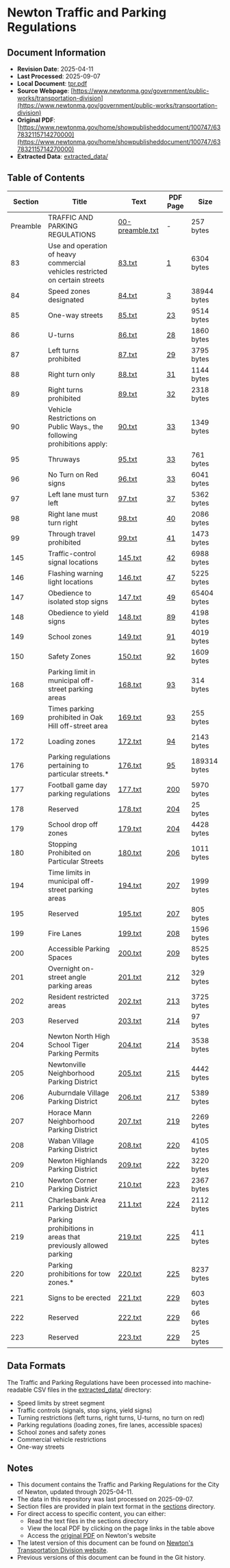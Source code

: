 # Newton Traffic and Parking Regulations

## Document Information

- **Revision Date**: 2025-04-11
- **Last Processed**: 2025-09-07
- **Local Document**: [tpr.pdf](tpr.pdf)
- **Source Webpage**: [https://www.newtonma.gov/government/public-works/transportation-division](https://www.newtonma.gov/government/public-works/transportation-division)
- **Original PDF**: [https://www.newtonma.gov/home/showpublisheddocument/100747/637832115714270000](https://www.newtonma.gov/home/showpublisheddocument/100747/637832115714270000)
- **Extracted Data**: [extracted_data/](extracted_data/)

## Table of Contents

| Section | Title | Text | PDF Page | Size |
|---------|-------|------|----------|------|
| Preamble | TRAFFIC AND PARKING REGULATIONS | [00-preamble.txt](sections/00-preamble.txt) | - | 257 bytes |
| 83 | Use and operation of heavy commercial vehicles restricted on certain streets | [83.txt](sections/83.txt) | [1](https://www.newtonma.gov/home/showpublisheddocument/100747/637832115714270000#page=1) | 6304 bytes |
| 84 | Speed zones designated | [84.txt](sections/84.txt) | [3](https://www.newtonma.gov/home/showpublisheddocument/100747/637832115714270000#page=3) | 38944 bytes |
| 85 | One-way streets | [85.txt](sections/85.txt) | [23](https://www.newtonma.gov/home/showpublisheddocument/100747/637832115714270000#page=23) | 9514 bytes |
| 86 | U-turns | [86.txt](sections/86.txt) | [28](https://www.newtonma.gov/home/showpublisheddocument/100747/637832115714270000#page=28) | 1860 bytes |
| 87 | Left turns prohibited | [87.txt](sections/87.txt) | [29](https://www.newtonma.gov/home/showpublisheddocument/100747/637832115714270000#page=29) | 3795 bytes |
| 88 | Right turn only | [88.txt](sections/88.txt) | [31](https://www.newtonma.gov/home/showpublisheddocument/100747/637832115714270000#page=31) | 1144 bytes |
| 89 | Right turns prohibited | [89.txt](sections/89.txt) | [32](https://www.newtonma.gov/home/showpublisheddocument/100747/637832115714270000#page=32) | 2318 bytes |
| 90 | Vehicle Restrictions on Public Ways., the following prohibitions apply: | [90.txt](sections/90.txt) | [33](https://www.newtonma.gov/home/showpublisheddocument/100747/637832115714270000#page=33) | 1349 bytes |
| 95 | Thruways | [95.txt](sections/95.txt) | [33](https://www.newtonma.gov/home/showpublisheddocument/100747/637832115714270000#page=33) | 761 bytes |
| 96 | No Turn on Red signs | [96.txt](sections/96.txt) | [33](https://www.newtonma.gov/home/showpublisheddocument/100747/637832115714270000#page=33) | 6041 bytes |
| 97 | Left lane must turn left | [97.txt](sections/97.txt) | [37](https://www.newtonma.gov/home/showpublisheddocument/100747/637832115714270000#page=37) | 5362 bytes |
| 98 | Right lane must turn right | [98.txt](sections/98.txt) | [40](https://www.newtonma.gov/home/showpublisheddocument/100747/637832115714270000#page=40) | 2086 bytes |
| 99 | Through travel prohibited | [99.txt](sections/99.txt) | [41](https://www.newtonma.gov/home/showpublisheddocument/100747/637832115714270000#page=41) | 1473 bytes |
| 145 | Traffic-control signal locations | [145.txt](sections/145.txt) | [42](https://www.newtonma.gov/home/showpublisheddocument/100747/637832115714270000#page=42) | 6988 bytes |
| 146 | Flashing warning light locations | [146.txt](sections/146.txt) | [47](https://www.newtonma.gov/home/showpublisheddocument/100747/637832115714270000#page=47) | 5225 bytes |
| 147 | Obedience to isolated stop signs | [147.txt](sections/147.txt) | [49](https://www.newtonma.gov/home/showpublisheddocument/100747/637832115714270000#page=49) | 65404 bytes |
| 148 | Obedience to yield signs | [148.txt](sections/148.txt) | [89](https://www.newtonma.gov/home/showpublisheddocument/100747/637832115714270000#page=89) | 4198 bytes |
| 149 | School zones | [149.txt](sections/149.txt) | [91](https://www.newtonma.gov/home/showpublisheddocument/100747/637832115714270000#page=91) | 4019 bytes |
| 150 | Safety Zones | [150.txt](sections/150.txt) | [92](https://www.newtonma.gov/home/showpublisheddocument/100747/637832115714270000#page=92) | 1609 bytes |
| 168 | Parking limit in municipal off-street parking areas | [168.txt](sections/168.txt) | [93](https://www.newtonma.gov/home/showpublisheddocument/100747/637832115714270000#page=93) | 314 bytes |
| 169 | Times parking prohibited in Oak Hill off-street area | [169.txt](sections/169.txt) | [93](https://www.newtonma.gov/home/showpublisheddocument/100747/637832115714270000#page=93) | 255 bytes |
| 172 | Loading zones | [172.txt](sections/172.txt) | [94](https://www.newtonma.gov/home/showpublisheddocument/100747/637832115714270000#page=94) | 2143 bytes |
| 176 | Parking regulations pertaining to particular streets.* | [176.txt](sections/176.txt) | [95](https://www.newtonma.gov/home/showpublisheddocument/100747/637832115714270000#page=95) | 189314 bytes |
| 177 | Football game day parking regulations | [177.txt](sections/177.txt) | [200](https://www.newtonma.gov/home/showpublisheddocument/100747/637832115714270000#page=200) | 5970 bytes |
| 178 | Reserved | [178.txt](sections/178.txt) | [204](https://www.newtonma.gov/home/showpublisheddocument/100747/637832115714270000#page=204) | 25 bytes |
| 179 | School drop off zones | [179.txt](sections/179.txt) | [204](https://www.newtonma.gov/home/showpublisheddocument/100747/637832115714270000#page=204) | 4428 bytes |
| 180 | Stopping Prohibited on Particular Streets | [180.txt](sections/180.txt) | [206](https://www.newtonma.gov/home/showpublisheddocument/100747/637832115714270000#page=206) | 1011 bytes |
| 194 | Time limits in municipal off-street parking areas | [194.txt](sections/194.txt) | [207](https://www.newtonma.gov/home/showpublisheddocument/100747/637832115714270000#page=207) | 1999 bytes |
| 195 | Reserved | [195.txt](sections/195.txt) | [207](https://www.newtonma.gov/home/showpublisheddocument/100747/637832115714270000#page=207) | 805 bytes |
| 199 | Fire Lanes | [199.txt](sections/199.txt) | [208](https://www.newtonma.gov/home/showpublisheddocument/100747/637832115714270000#page=208) | 1596 bytes |
| 200 | Accessible Parking Spaces | [200.txt](sections/200.txt) | [209](https://www.newtonma.gov/home/showpublisheddocument/100747/637832115714270000#page=209) | 8525 bytes |
| 201 | Overnight on-street angle parking areas | [201.txt](sections/201.txt) | [212](https://www.newtonma.gov/home/showpublisheddocument/100747/637832115714270000#page=212) | 329 bytes |
| 202 | Resident restricted areas | [202.txt](sections/202.txt) | [213](https://www.newtonma.gov/home/showpublisheddocument/100747/637832115714270000#page=213) | 3725 bytes |
| 203 | Reserved | [203.txt](sections/203.txt) | [214](https://www.newtonma.gov/home/showpublisheddocument/100747/637832115714270000#page=214) | 97 bytes |
| 204 | Newton North High School Tiger Parking Permits | [204.txt](sections/204.txt) | [214](https://www.newtonma.gov/home/showpublisheddocument/100747/637832115714270000#page=214) | 3538 bytes |
| 205 | Newtonville Neighborhood Parking District | [205.txt](sections/205.txt) | [215](https://www.newtonma.gov/home/showpublisheddocument/100747/637832115714270000#page=215) | 4442 bytes |
| 206 | Auburndale Village Parking District | [206.txt](sections/206.txt) | [217](https://www.newtonma.gov/home/showpublisheddocument/100747/637832115714270000#page=217) | 5389 bytes |
| 207 | Horace Mann Neighborhood Parking District | [207.txt](sections/207.txt) | [219](https://www.newtonma.gov/home/showpublisheddocument/100747/637832115714270000#page=219) | 2269 bytes |
| 208 | Waban Village Parking District | [208.txt](sections/208.txt) | [220](https://www.newtonma.gov/home/showpublisheddocument/100747/637832115714270000#page=220) | 4105 bytes |
| 209 | Newton Highlands Parking District | [209.txt](sections/209.txt) | [222](https://www.newtonma.gov/home/showpublisheddocument/100747/637832115714270000#page=222) | 3220 bytes |
| 210 | Newton Corner Parking District | [210.txt](sections/210.txt) | [223](https://www.newtonma.gov/home/showpublisheddocument/100747/637832115714270000#page=223) | 2367 bytes |
| 211 | Charlesbank Area Parking District | [211.txt](sections/211.txt) | [224](https://www.newtonma.gov/home/showpublisheddocument/100747/637832115714270000#page=224) | 2112 bytes |
| 219 | Parking prohibitions in areas that previously allowed parking | [219.txt](sections/219.txt) | [225](https://www.newtonma.gov/home/showpublisheddocument/100747/637832115714270000#page=225) | 411 bytes |
| 220 | Parking prohibitions for tow zones.* | [220.txt](sections/220.txt) | [225](https://www.newtonma.gov/home/showpublisheddocument/100747/637832115714270000#page=225) | 8237 bytes |
| 221 | Signs to be erected | [221.txt](sections/221.txt) | [229](https://www.newtonma.gov/home/showpublisheddocument/100747/637832115714270000#page=229) | 603 bytes |
| 222 | Reserved | [222.txt](sections/222.txt) | [229](https://www.newtonma.gov/home/showpublisheddocument/100747/637832115714270000#page=229) | 66 bytes |
| 223 | Reserved | [223.txt](sections/223.txt) | [229](https://www.newtonma.gov/home/showpublisheddocument/100747/637832115714270000#page=229) | 25 bytes |

## Data Formats

The Traffic and Parking Regulations have been processed into machine-readable CSV files in the [extracted_data/](extracted_data/) directory:

- Speed limits by street segment
- Traffic controls (signals, stop signs, yield signs)
- Turning restrictions (left turns, right turns, U-turns, no turn on red)
- Parking regulations (loading zones, fire lanes, accessible spaces)
- School zones and safety zones
- Commercial vehicle restrictions
- One-way streets

## Notes

- This document contains the Traffic and Parking Regulations for the City of Newton, updated through 2025-04-11.
- The data in this repository was last processed on 2025-09-07.
- Section files are provided in plain text format in the [sections](sections/) directory.
- For direct access to specific content, you can either:
  - Read the text files in the sections directory
  - View the local PDF by clicking on the page links in the table above
  - Access the [original PDF](https://www.newtonma.gov/home/showpublisheddocument/100747/637832115714270000) on Newton's website
- The latest version of this document can be found on [Newton's Transportation Division website](https://www.newtonma.gov/government/public-works/transportation-division).
- Previous versions of this document can be found in the Git history.
